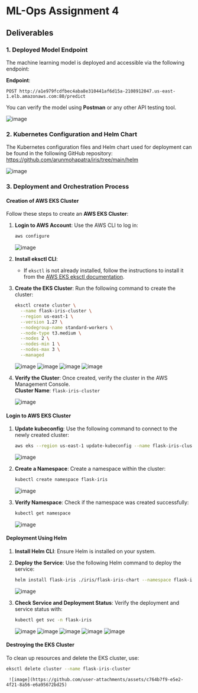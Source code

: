 
# ML-Ops Assignment 4

## Deliverables

### 1. Deployed Model Endpoint
The machine learning model is deployed and accessible via the following endpoint:

**Endpoint**:
```http
POST http://a1e979fcdfbec4aba8e310441af6d15a-2108912047.us-east-1.elb.amazonaws.com:80/predict
```

You can verify the model using **Postman** or any other API testing tool.

![image](https://github.com/user-attachments/assets/59e96666-92d1-4167-b04b-1f7c034e439b)


### 2. Kubernetes Configuration and Helm Chart
The Kubernetes configuration files and Helm chart used for deployment can be found in the following GitHub repository: https://github.com/arunmohapatra/iris/tree/main/helm

![image](https://github.com/user-attachments/assets/9405ad36-2629-425e-bb91-568a055583cc)


### 3. Deployment and Orchestration Process

#### Creation of AWS EKS Cluster
Follow these steps to create an **AWS EKS Cluster**:

1. **Login to AWS Account**:
   Use the AWS CLI to log in:
   ```bash
   aws configure
   ```
   ![image](https://github.com/user-attachments/assets/2180ff38-ccff-4c1c-97d3-70b2cee9f2f0)

2. **Install eksctl CLI**:
   - If `eksctl` is not already installed, follow the instructions to install it from the [AWS EKS eksctl documentation](https://docs.aws.amazon.com/eks/latest/userguide/getting-started-eksctl.html).

3. **Create the EKS Cluster**:
   Run the following command to create the cluster:
   ```bash
   eksctl create cluster \
     --name flask-iris-cluster \
     --region us-east-1 \
     --version 1.27 \
     --nodegroup-name standard-workers \
     --node-type t3.medium \
     --nodes 2 \
     --nodes-min 1 \
     --nodes-max 3 \
     --managed
   ```
   ![image](https://github.com/user-attachments/assets/4d9cb576-1a81-48d9-9b7c-e8870b80931b)
   ![image](https://github.com/user-attachments/assets/b3d32c1c-619f-41e9-a1bc-b1316289e319)
   ![image](https://github.com/user-attachments/assets/aa55d1cd-2f0a-4e77-83fd-4ae3d64fdd2a)
   ![image](https://github.com/user-attachments/assets/c66d06d7-e309-48aa-8c51-890e05f1f0ab)

4. **Verify the Cluster**:
   Once created, verify the cluster in the AWS Management Console.  
   **Cluster Name**: `flask-iris-cluster`

   ![image](https://github.com/user-attachments/assets/7bedbf36-d801-4507-9aa5-7c62ceecf3dd)


#### Login to AWS EKS Cluster

1. **Update kubeconfig**:
   Use the following command to connect to the newly created cluster:
   ```bash
   aws eks --region us-east-1 update-kubeconfig --name flask-iris-cluster
   ```
   ![image](https://github.com/user-attachments/assets/90cb79c6-5f0f-41da-8ac4-030ae6ffd877)

2. **Create a Namespace**:
   Create a namespace within the cluster:
   ```bash
   kubectl create namespace flask-iris
   ```
   ![image](https://github.com/user-attachments/assets/94ef1498-b488-4630-8254-b0f5231d0631)

3. **Verify Namespace**:
   Check if the namespace was created successfully:
   ```bash
   kubectl get namespace
   ```
   ![image](https://github.com/user-attachments/assets/6fd710ad-7cf3-4231-8af3-ae408f5c29e7)

#### Deployment Using Helm

1. **Install Helm CLI**:
   Ensure Helm is installed on your system.
2. **Deploy the Service**:
   Use the following Helm command to deploy the service:
   ```bash
   helm install flask-iris ./iris/flask-iris-chart --namespace flask-iris
   ```
   
   ![image](https://github.com/user-attachments/assets/dbecc3eb-b234-4c32-bb5f-548e454a19dd)

   
4. **Check Service and Deployment Status**:
   Verify the deployment and service status with:
   ```bash
   kubectl get svc -n flask-iris
   ```
   ![image](https://github.com/user-attachments/assets/6780e1e5-99f4-4b52-8296-882ce6c3feef)
   ![image](https://github.com/user-attachments/assets/fbc47240-089b-4e2c-baad-55550bbb911d)
   ![image](https://github.com/user-attachments/assets/0d111988-efbe-4d66-9f0a-c123479ac0c3)
   ![image](https://github.com/user-attachments/assets/53733600-ab02-43be-8b07-2d917468c4d6)
   ![image](https://github.com/user-attachments/assets/9f0ffe8a-76cb-40be-a897-e191b50ded0c)

   

#### Destroying the EKS Cluster
To clean up resources and delete the EKS cluster, use:
```bash
eksctl delete cluster --name flask-iris-cluster
```
     ![image](https://github.com/user-attachments/assets/c764b7f9-e5e2-4f21-8a56-e6a95672bd25)

